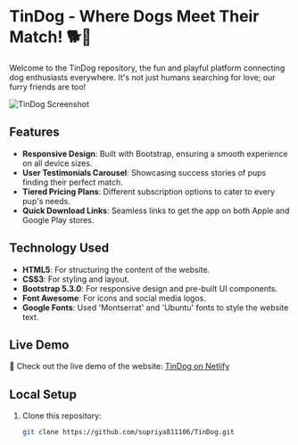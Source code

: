 # TinDog - Where Dogs Meet Their Match! 🐕💖

Welcome to the TinDog repository, the fun and playful platform connecting dog enthusiasts everywhere. It's not just humans searching for love; our furry friends are too!

![TinDog Screenshot](https://github.com/supriya811106/Tindog/assets/89856408/656c610b-c0c8-4f1b-bc9d-7cdd29092d0a)

## Features

- **Responsive Design**: Built with Bootstrap, ensuring a smooth experience on all device sizes.
- **User Testimonials Carousel**: Showcasing success stories of pups finding their perfect match.
- **Tiered Pricing Plans**: Different subscription options to cater to every pup's needs.
- **Quick Download Links**: Seamless links to get the app on both Apple and Google Play stores.

## Technology Used

- **HTML5**: For structuring the content of the website.
- **CSS3**: For styling and layout.
- **Bootstrap 5.3.0**: For responsive design and pre-built UI components.
- **Font Awesome**: For icons and social media logos.
- **Google Fonts**: Used 'Montserrat' and 'Ubuntu' fonts to style the website text.

## Live Demo

🚀 Check out the live demo of the website: [TinDog on Netlify](https://dog-tindog.netlify.app/)

## Local Setup

1. Clone this repository:
   ```bash
   git clone https://github.com/supriya811106/TinDog.git
